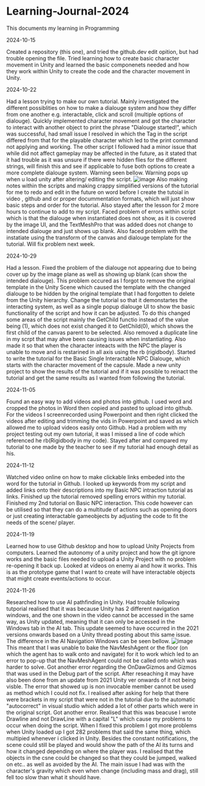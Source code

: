 

# Learning-Journal-2024
This documents my learning in Programming

2024-10-15

Created a repository (this one), and tried the github.dev edit opition, but had trouble opening the file. Tried learning how to create basic character movement in Unity and learned the basic componenets needed and how they work within Unity to create the code and the character movement in Unity.

2024-10-22

Had a lesson trying to make our own tutorial. Mainly investigated the different possiblities on how to make a dialouge system and how they differ from one another e.g. interactable, click and scroll (multiple options of dialouge). Quickly implemented character movement and got the character to interact with another object to print the phrase "Dialouge started!", which was successful, had small issue I resolved in which the Tag in the script differed from that for the playable character which led to the print command not applying and working. The other script I followed had a minor issue that while did not affect gameplay may be affected in the future, as it stated that it had trouble as it was unsure if there were hidden flies for the different strings, will finish this and see if applicable to fuse both options to create a more complete dialouge system. Warning seen bellow. Warning pops up when u load unity after altering/ editing the script.
![image](https://github.com/user-attachments/assets/da27edd2-72c0-42dc-b618-dafac877a279)
Also making notes within the scripts and making crappy simplified versions of the tutorial for me to redo and edit in the future on word before I create the tutoial in video , github and or proper docummentation formats, which will just show basic steps and order for the tutorial.
Also stayed after the lesson for 2 more hours to continue to add to my script. Faced problem of errors within script which is that the dialouge when instantiated does not show, as it is covered by the image UI, and the TextMeshPro that was added does not change to intended dialouge and just shows up blank. Also faced problem with the instatiate using the transform of the canvas and dialouge template for the tutorial. Will fix problem next week.

2024-10-29

Had a lesson. Fixed the problem of the dialouge not appearing due to being cover up by the image plane as well as showing up blank (can show the intended dialouge). This problem occured as I forgot to remove the original template in the Unity Scene which caused the template with the changed dialouge to be hidden by the original template that I had forgotten to delete from the Unity hierarchy. Change the tutorial so that it demonstartes the interacting system, as well as a single popup dialouge UI to show the basic functionality of the script and how it can be adjusted. To do this changed some areas of the script mainly the GetChild functio instead of the value being (1), which does not exist changed it to GetChild(0), which shows the first child of the canvas parent to be selected. Also removed a duplicate line in my scrpt that may ahve been causing issues when instantiating. Also made it so that when the character inteacts with the NPC the player is unable to move and is restarined in all axis using the rb (rigidbody). Started to write the tutorial for the Basic Single Interactable NPC Dialouge, which starts with the character movement of the capsule. Made a new unity project to show the results of the tutorial and if it was possible to reinact the tutorial and get the same results as I wanted from following the tutorial.

2024-11-05

Found an easy way to add videos and photos into github. I used word and cropped the photos in Word then copied and pasted to upload into github. For the videos I screenrecorded using Powerpoint and then right clicked the videos after editing and trimming the vids in Powerpoint and saved as which allowed me to upload videos easily onto Github. Had a problem with my project testing out my own tutorial, it was I missed a line of code which referenced he rb(Rigidbody in my code). Stayed after and compared my tutorial to one made by the teacher to see if my tutorial had enough detail as his.

2024-11-12

Watched video online on how to make clickable links embeded into the word for the tutorial in Github. I looked up keywords from my script and added links onto their descriptions into my Basic NPC intraction tutorial as links. Finished up the tutorial removed spelling errors within my tutorial. Finished my 2nd tutorial on Basic NPC interaction. This code however can be utilised so that they can do a multitude of actions such as opening doors or just creating interactable gameobjects by adjusting the code to fit the needs of the scene/ player.

2024-11-19

Learned how to use Github desktop and how to upload Unity Projects from computers. Learned the autonomy of a unity project and how the git ignore works and the basic files needed to upload a Unity Project with no problem re-opening it back up. Looked at videos on enemy ai and how it works. This is as the prototype game that I want to create will have interactable objects that might create events/actions to occur.

2024-11-26

Researched how to use AI pathfinding in Unity. Had trouble following tutporial realised that it was because Unity has 2 different navigation windows, and the one shown in the video cannot be accessed in the same way, as Unity updated, meaning that it can only be accessed in the Windows tab in the AI tab. This update seemed to have occurred in the 2021 versions onwards based on a Unity thread posting about this same issue. The difference in the AI Navigation Windows can be seen bellow.
![image](https://github.com/user-attachments/assets/825eb714-f4ae-44f2-a89b-ef3a3c538c95)
This meant that I was unable to bake the NavMeshAgent or the floor (on which the agent has to walk onto and navigate) for it to work which led to an error to pop-up that the NavMeshAgent could not be called onto which was harder to solve.
Got another error regarding the OnDawGizmos and Gizmos that was used in the Debug part of the script. After reseaching it may have also been done from an update from 2021 Unity ver onwards of it not being visble. The error that showed up is non invocable member cannot be used as method which I could not fix. I realised after asking for help that there were brackets in my script that were not in the tutorial due to the automatic "autocorrect" in visual studio which added a lot of other parts which were in the original script.
Got another error. Realised that this was beacuse I wrote Drawline and not DrawLine with a capital "L" which cause my problems to occur when doing the script. When I fixed this problem I got more problems when Unity loaded up I got 282 problems that said the same thing, which multipied whenever i clicked in Unity. Besides the constant notifications, the scene could still be played and would show the path of the AI its turns and how it changed depending on where the player was.
I realised that the objects in the csne could be changed so that they could be jumped, walked on etc.. as well as avoided by the AI. The main issue I had was with the character's gravity which even when change (including mass and drag), still fell too slow than what it should have.

